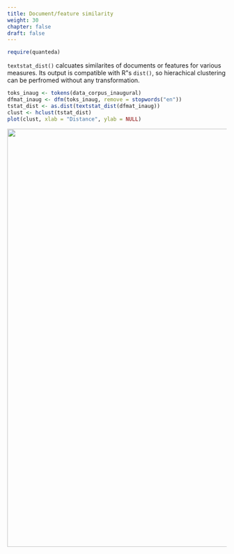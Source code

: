 ```yaml
---
title: Document/feature similarity
weight: 30
chapter: false
draft: false
---
```



```r
require(quanteda)
```

`textstat_dist()` calcuates similarites of documents or features for various measures. Its output is compatible with R"s `dist()`, so hierachical clustering can be perfromed without any transformation.


```r
toks_inaug <- tokens(data_corpus_inaugural)
dfmat_inaug <- dfm(toks_inaug, remove = stopwords("en"))
tstat_dist <- as.dist(textstat_dist(dfmat_inaug))
clust <- hclust(tstat_dist)
plot(clust, xlab = "Distance", ylab = NULL)
```

<img src="/statistical-analysis/dist_files/figure-html/unnamed-chunk-2-1.png" width="960" />


